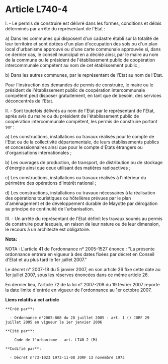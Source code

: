 # Article L740-4

I. - Le permis de construire est délivré dans les formes, conditions et délais déterminés par arrêté du représentant de
l'Etat :

a) Dans les communes qui disposent d'un cadastre établi sur la totalité de leur territoire et sont dotées d'un plan
d'occupation des sols ou d'un plan local d'urbanisme approuvé ou d'une carte communale approuvée si, dans ce dernier cas, le
conseil municipal en a décidé ainsi, par le maire au nom de la commune ou le président de l'établissement public de
coopération intercommunale compétent au nom de cet établissement public ;

b) Dans les autres communes, par le représentant de l'Etat au nom de l'Etat.

Pour l'instruction des demandes de permis de construire, le maire ou le président de l'établissement public de coopération
intercommunale compétent peut disposer gratuitement, en tant que de besoin, des services déconcentrés de l'Etat.

II. - Sont toutefois délivrés au nom de l'Etat par le représentant de l'Etat, après avis du maire ou du président de
l'établissement public de coopération intercommunale compétent, les permis de construire portant sur :

a) Les constructions, installations ou travaux réalisés pour le compte de l'Etat ou de la collectivité départementale, de
leurs établissements publics et concessionnaires ainsi que pour le compte d'Etats étrangers ou d'organisations
internationales ;

b) Les ouvrages de production, de transport, de distribution ou de stockage d'énergie ainsi que ceux utilisant des matières
radioactives ;

c) Les constructions, installations ou travaux réalisés à l'intérieur du périmètre des opérations d'intérêt national ;

d) Les constructions, installations ou travaux nécessaires à la réalisation des opérations touristiques ou hôtelières prévues
par le plan d'aménagement et de développement durable de Mayotte par dérogation au principe de continuité de l'urbanisation.

III. - Un arrêté du représentant de l'Etat définit les travaux soumis au permis de construire pour lesquels, en raison de
leur nature ou de leur dimension, le recours à un architecte est obligatoire.

**Nota:**

NOTA : L'article 41 de l'ordonnance n° 2005-1527 énonce : "La présente ordonnance entrera en vigueur à des dates fixées par
décret en Conseil d'Etat et au plus tard le 1er juillet 2007."

Le décret n° 2007-18 du 5 janvier 2007, en son article 26 fixe cette date au 1er juillet 2007, sous les réserves énoncées
dans ce même article 26.

En dernier lieu, l'article 72 de la loi n° 2007-209 du 19 février 2007 reporte la date limite d'entrée en vigueur de
l'ordonnance au 1er octobre 2007.

**Liens relatifs à cet article**

	**Créé par**:

	  - Ordonnance n°2005-868 du 28 juillet 2005 - art. 1 () JORF 29 juillet 2005 en vigueur le 1er janvier 2006

	**Cité par**:

	  - Code de l'urbanisme - art. L740-2 (M)

	**Codifié par**:

	  - Décret n°73-1023 1973-11-08 JORF 13 novembre 1973
